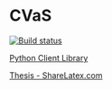# CVaS

[![Build status](https://ci.appveyor.com/api/projects/status/py96qgcmybjw3cwo?svg=true)](https://ci.appveyor.com/project/adamjez/cvas)

[Python Client Library](https://github.com/adamjez/CVaS.PythonClient)

[Thesis - ShareLatex.com](https://www.sharelatex.com/project/58d8252a2c3b780748beebce)
